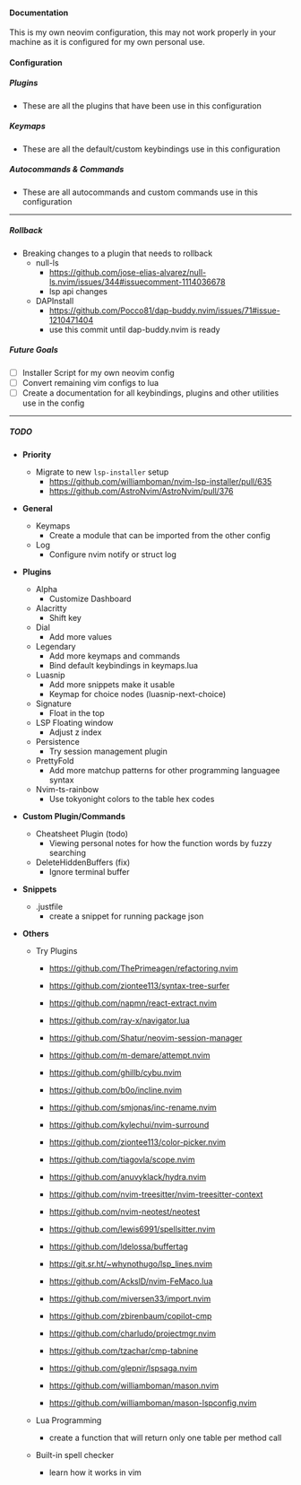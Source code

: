 #### Documentation

This is my own neovim configuration, this may not work properly in your machine as it is
configured for my own personal use.

#### Configuration

##### Plugins

- These are all the plugins that have been use in this configuration

##### Keymaps

- These are all the default/custom keybindings use in this configuration

##### Autocommands & Commands

- These are all autocommands and custom commands use in this configuration

---

##### Rollback

- Breaking changes to a plugin that needs to rollback
  - null-ls
    - https://github.com/jose-elias-alvarez/null-ls.nvim/issues/344#issuecomment-1114036678
    - lsp api changes
  - DAPInstall
    - https://github.com/Pocco81/dap-buddy.nvim/issues/71#issue-1210471404
    - use this commit until dap-buddy.nvim is ready

##### Future Goals

- [ ] Installer Script for my own neovim config
- [ ] Convert remaining vim configs to lua
- [ ] Create a documentation for all keybindings, plugins and other utilities use in the config

---

##### TODO

- **Priority**

  - Migrate to new `lsp-installer` setup
    - https://github.com/williamboman/nvim-lsp-installer/pull/635
    - https://github.com/AstroNvim/AstroNvim/pull/376

- **General**

  - Keymaps
    - Create a module that can be imported from the other config
  - Log
    - Configure nvim notify or struct log

- **Plugins**

  - Alpha
    - Customize Dashboard
  - Alacritty
    - Shift key
  - Dial
    - Add more values
  - Legendary
    - Add more keymaps and commands
    - Bind default keybindings in keymaps.lua
  - Luasnip
    - Add more snippets make it usable
    - Keymap for choice nodes (luasnip-next-choice)
  - Signature
    - Float in the top
  - LSP Floating window
    - Adjust z index
  - Persistence
    - Try session management plugin
  - PrettyFold
    - Add more matchup patterns for other programming languagee syntax
  - Nvim-ts-rainbow
    - Use tokyonight colors to the table hex codes

- **Custom Plugin/Commands**

  - Cheatsheet Plugin (todo)
    - Viewing personal notes for how the function words by fuzzy searching
  - DeleteHiddenBuffers (fix)
    - Ignore terminal buffer

- **Snippets**

  - .justfile
    - create a snippet for running package json

- **Others**

  - Try Plugins

    - https://github.com/ThePrimeagen/refactoring.nvim
    - https://github.com/ziontee113/syntax-tree-surfer
    - https://github.com/napmn/react-extract.nvim
    - https://github.com/ray-x/navigator.lua
    - https://github.com/Shatur/neovim-session-manager
    - https://github.com/m-demare/attempt.nvim
    - https://github.com/ghillb/cybu.nvim
    - https://github.com/b0o/incline.nvim
    - https://github.com/smjonas/inc-rename.nvim
    - https://github.com/kylechui/nvim-surround
    - https://github.com/ziontee113/color-picker.nvim
    - https://github.com/tiagovla/scope.nvim
    - https://github.com/anuvyklack/hydra.nvim
    - https://github.com/nvim-treesitter/nvim-treesitter-context
    - https://github.com/nvim-neotest/neotest
    - https://github.com/lewis6991/spellsitter.nvim
    - https://github.com/ldelossa/buffertag
    - https://git.sr.ht/~whynothugo/lsp_lines.nvim
    - https://github.com/AckslD/nvim-FeMaco.lua
    - https://github.com/miversen33/import.nvim
    - https://github.com/zbirenbaum/copilot-cmp
    - https://github.com/charludo/projectmgr.nvim
    - https://github.com/tzachar/cmp-tabnine
    - https://github.com/glepnir/lspsaga.nvim

    - https://github.com/williamboman/mason.nvim
    - https://github.com/williamboman/mason-lspconfig.nvim

  - Lua Programming
    - create a function that will return only one table per method call
  - Built-in spell checker
    - learn how it works in vim
